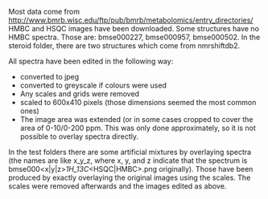 Most data come from http://www.bmrb.wisc.edu/ftp/pub/bmrb/metabolomics/entry_directories/ HMBC and HSQC images have been downloaded. Some structures have no HMBC spectra. Those are: bmse000227, bmse000957, bmse000502. In the steroid folder, there are two structures which come from nmrshiftdb2.

All spectra have been edited in the following way:
- converted to jpeg
- converted to greyscale if colours were used
- Any scales and grids were removed
- scaled to 600x410 pixels (those dimensions seemed the most common ones)
- The image area was extended (or in some cases cropped to cover the area of 0-10/0-200 ppm. This was only done approximately, so it is not possible to overlay spectra directly.

In the test folders there are some artificial mixtures by overlaying spectra (the names are like x_y_z, where x, y, and z indicate that the spectrum is bmse000<x|y|z>_1H_13C_<HSQC|HMBC>.png originally). Those have been produced by exactly overlaying the original images using the scales. The scales were removed afterwards and the images edited as above.

